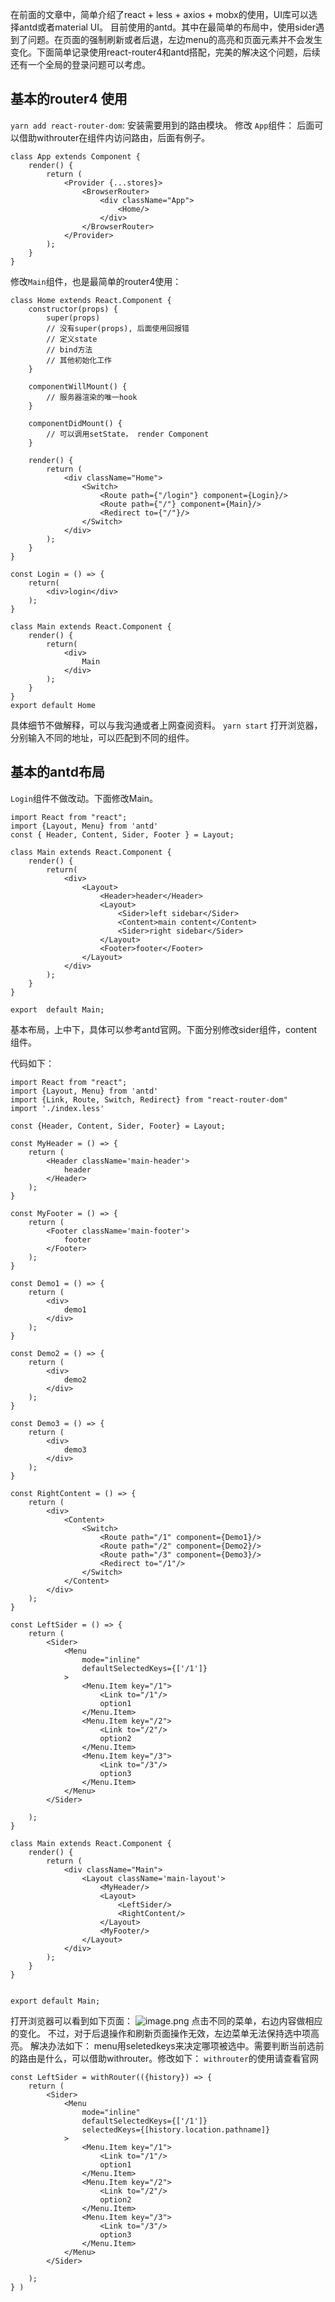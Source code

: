 在前面的文章中，简单介绍了react + less + axios + mobx的使用，UI库可以选择antd或者material UI。
目前使用的antd。其中在最简单的布局中，使用sider遇到了问题。在页面的强制刷新或者后退，左边menu的高亮和页面元素并不会发生变化。下面简单记录使用react-router4和antd搭配，完美的解决这个问题，后续还有一个全局的登录问题可以考虑。

## 基本的router4 使用
`yarn add react-router-dom`: 安装需要用到的路由模块。
修改 `App`组件： 后面可以借助withrouter在组件内访问路由，后面有例子。
```
class App extends Component {
    render() {
        return (
            <Provider {...stores}>
                <BrowserRouter>
                    <div className="App">
                        <Home/>
                    </div>
                </BrowserRouter>
            </Provider>
        );
    }
}
```

修改`Main`组件，也是最简单的router4使用：
```
class Home extends React.Component {
    constructor(props) {
        super(props)
        // 没有super(props), 后面使用回报错
        // 定义state
        // bind方法
        // 其他初始化工作
    }

    componentWillMount() {
        // 服务器渲染的唯一hook
    }

    componentDidMount() {
        // 可以调用setState， render Component
    }

    render() {
        return (
            <div className="Home">
                <Switch>
                    <Route path={"/login"} component={Login}/>
                    <Route path={"/"} component={Main}/>
                    <Redirect to={"/"}/>
                </Switch>
            </div>
        );
    }
}

const Login = () => {
    return(
        <div>login</div>
    );
}

class Main extends React.Component {
    render() {
        return(
            <div>
                Main
            </div>
        );
    }
}
export default Home
```
具体细节不做解释，可以与我沟通或者上网查阅资料。
`yarn start` 打开浏览器，分别输入不同的地址，可以匹配到不同的组件。

## 基本的antd布局
`Login`组件不做改动。下面修改Main。
```
import React from "react";
import {Layout, Menu} from 'antd'
const { Header, Content, Sider, Footer } = Layout;

class Main extends React.Component {
    render() {
        return(
            <div>
                <Layout>
                    <Header>header</Header>
                    <Layout>
                        <Sider>left sidebar</Sider>
                        <Content>main content</Content>
                        <Sider>right sidebar</Sider>
                    </Layout>
                    <Footer>footer</Footer>
                </Layout>
            </div>
        );
    }
}

export  default Main;
```
基本布局，上中下，具体可以参考antd官网。下面分别修改sider组件，content组件。

代码如下：
```
import React from "react";
import {Layout, Menu} from 'antd'
import {Link, Route, Switch, Redirect} from "react-router-dom"
import './index.less'

const {Header, Content, Sider, Footer} = Layout;

const MyHeader = () => {
    return (
        <Header className='main-header'>
            header
        </Header>
    );
}

const MyFooter = () => {
    return (
        <Footer className='main-footer'>
            footer
        </Footer>
    );
}

const Demo1 = () => {
    return (
        <div>
            demo1
        </div>
    );
}

const Demo2 = () => {
    return (
        <div>
            demo2
        </div>
    );
}

const Demo3 = () => {
    return (
        <div>
            demo3
        </div>
    );
}

const RightContent = () => {
    return (
        <div>
            <Content>
                <Switch>
                    <Route path="/1" component={Demo1}/>
                    <Route path="/2" component={Demo2}/>
                    <Route path="/3" component={Demo3}/>
                    <Redirect to="/1"/>
                </Switch>
            </Content>
        </div>
    );
}

const LeftSider = () => {
    return (
        <Sider>
            <Menu
                mode="inline"
                defaultSelectedKeys={['/1']}
            >
                <Menu.Item key="/1">
                    <Link to="/1"/>
                    option1
                </Menu.Item>
                <Menu.Item key="/2">
                    <Link to="/2"/>
                    option2
                </Menu.Item>
                <Menu.Item key="/3">
                    <Link to="/3"/>
                    option3
                </Menu.Item>
            </Menu>
        </Sider>

    );
}

class Main extends React.Component {
    render() {
        return (
            <div className="Main">
                <Layout className='main-layout'>
                    <MyHeader/>
                    <Layout>
                        <LeftSider/>
                        <RightContent/>
                    </Layout>
                    <MyFooter/>
                </Layout>
            </div>
        );
    }
}


export default Main;
```
打开浏览器可以看到如下页面：
![image.png](http://upload-images.jianshu.io/upload_images/1794675-b75291733da90aa1.png?imageMogr2/auto-orient/strip%7CimageView2/2/w/1240)
点击不同的菜单，右边内容做相应的变化。
不过，对于后退操作和刷新页面操作无效，左边菜单无法保持选中项高亮。
解决办法如下：
menu用seletedkeys来决定哪项被选中。需要判断当前选前的路由是什么，可以借助withrouter。修改如下：
`withrouter`的使用请查看官网
```
const LeftSider = withRouter(({history}) => {
    return (
        <Sider>
            <Menu
                mode="inline"
                defaultSelectedKeys={['/1']}
                selectedKeys={[history.location.pathname]}
            >
                <Menu.Item key="/1">
                    <Link to="/1"/>
                    option1
                </Menu.Item>
                <Menu.Item key="/2">
                    <Link to="/2"/>
                    option2
                </Menu.Item>
                <Menu.Item key="/3">
                    <Link to="/3"/>
                    option3
                </Menu.Item>
            </Menu>
        </Sider>

    );
} )
```
